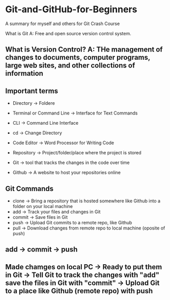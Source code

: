 # Git-and-GitHub-for-Beginners
A summary for myself and others for Git Crash Course

What is Git
A: Free and open source version control system.

What is Version Control?
A: THe management of changes to documents, computer programs, large web sites, and other collections of information
---
## Important terms ###
- Directory -> Foldere
- Terminal or Command Line -> Interface for Text Commands
- CLI -> Command Line Interface
- cd -> Change Directory
- Code Editor -> Word Processor for Writing Code
- Repository -> Project/folder/place where the project is stored

- Git -> tool that tracks the changes in the code over time
- Github -> A website to host your repositories online
## Git Commands
- clone -> Bring a repository that is hosted somewhere like Github into a folder on your local machine
- add -> Track your files and changes in Git
- commit -> Save files in Git
- push -> Upload Git commits to a remote repo, like Github
- pull -> Download changes from remote repo to local machine (oposite of push) 
## add -> commit -> push 
Made chamges on local PC -> Ready to put them in Git -> Tell Git to track the changes with "add" save the files in Git with "commit" -> Upload Git to a place like Github (remote repo) with push
---
